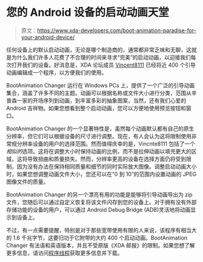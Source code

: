 # 您的 Android 设备的启动动画天堂

> 原文：<https://www.xda-developers.com/boot-animation-paradise-for-your-android-device/>

任何设备上的默认启动动画，无论是哪个制造商的，通常都非常乏味和无聊，这就是为什么我们许多人花费了不合理的时间来寻求“完美”的启动动画，以迎接我们每次打开我们的设备。好消息是，XDA 论坛成员 [Vincent8111](http://forum.xda-developers.com/member.php?u=4693094) 已经将近 400 个引导动画编辑成一个程序，以方便我们的使用。

BootAnimation Changer 运行在 Windows PCs 上，提供了一个广泛的引导动画集合，涵盖了许多不同的主题。动画可以根据名称或文件大小进行分类，范围从辛普森一家的开场序列到动画，到丰富多彩的抽象图案，当然，还有我们心爱的 Android 吉祥物。如果您想看到整个启动动画，您可以方便地使用预览按钮和窗口。

BootAnimation Changer 的一个显著特性是，虽然每个动画默认都有自己的原生分辨率，但它们可以根据设备的尺寸进行调整。现在，有人会认为这将限制使用非常规分辨率设备的用户的选择范围。然而值得庆幸的是，Vincnte8111 包括了一个*相似的*选项。这将在调整大小时保持动画的比例，而不是拉伸动画以填充更大的区域，这将导致扭曲和质量损失。然而，分辨率更高的设备在选择方面仍将受到限制，因为没有办法在保持相同质量和细节的同时实际放大图像。调整启动动画大小时，如果您想调整动画文件大小，您还可以在“0 到 10”的范围内设置动画的 JPEG 图像文件的质量。

BootAnimation Changer 的另一个漂亮有用的功能是能够将引导动画导出为 zip 文件，您随后可以通过自定义恢复将该文件闪存到您的设备上。对于拥有没有外部存储功能的设备的用户，可以通过 Android Debug Bridge (ADB)灵活地将动画显示到设备上。

不过，有一点需要提醒，特别是对于那些宽带使用有限的人来说，该程序有相当大的 1.6 千兆字节，这要归功于它附带的大约 400 个启动动画。BootAnimation Changer 有法语和英语版本，并且不受原版《XDA 邮报》的限制。如果您想了解更多信息，请访问[程序线程](http://forum.xda-developers.com/showthread.php?t=2278525)获取更多信息并下载。